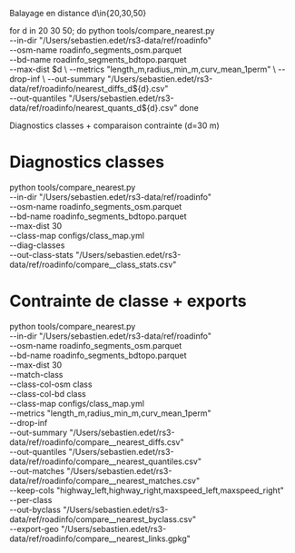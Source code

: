 Balayage en distance d\in\{20,30,50\}

for d in 20 30 50; do
  python tools/compare_nearest.py \
    --in-dir "/Users/sebastien.edet/rs3-data/ref/roadinfo" \
    --osm-name roadinfo_segments_osm.parquet \
    --bd-name  roadinfo_segments_bdtopo.parquet \
    --max-dist $d \
    --metrics "length_m,radius_min_m,curv_mean_1perm" \
    --drop-inf \
    --out-summary "/Users/sebastien.edet/rs3-data/ref/roadinfo/nearest_diffs_d${d}.csv" \
    --out-quantiles "/Users/sebastien.edet/rs3-data/ref/roadinfo/nearest_quants_d${d}.csv"
done

Diagnostics classes + comparaison contrainte (d=30 m)

# Diagnostics classes
python tools/compare_nearest.py \
  --in-dir "/Users/sebastien.edet/rs3-data/ref/roadinfo" \
  --osm-name roadinfo_segments_osm.parquet \
  --bd-name  roadinfo_segments_bdtopo.parquet \
  --max-dist 30 \
  --class-map configs/class_map.yml \
  --diag-classes \
  --out-class-stats "/Users/sebastien.edet/rs3-data/ref/roadinfo/compare__class_stats.csv"

# Contrainte de classe + exports
python tools/compare_nearest.py \
  --in-dir "/Users/sebastien.edet/rs3-data/ref/roadinfo" \
  --osm-name roadinfo_segments_osm.parquet \
  --bd-name  roadinfo_segments_bdtopo.parquet \
  --max-dist 30 \
  --match-class \
  --class-col-osm class \
  --class-col-bd  class \
  --class-map configs/class_map.yml \
  --metrics "length_m,radius_min_m,curv_mean_1perm" \
  --drop-inf \
  --out-summary  "/Users/sebastien.edet/rs3-data/ref/roadinfo/compare__nearest_diffs.csv" \
  --out-quantiles "/Users/sebastien.edet/rs3-data/ref/roadinfo/compare__nearest_quantiles.csv" \
  --out-matches  "/Users/sebastien.edet/rs3-data/ref/roadinfo/compare__nearest_matches.csv" \
  --keep-cols "highway_left,highway_right,maxspeed_left,maxspeed_right" \
  --per-class \
  --out-byclass  "/Users/sebastien.edet/rs3-data/ref/roadinfo/compare__nearest_byclass.csv" \
  --export-geo "/Users/sebastien.edet/rs3-data/ref/roadinfo/compare__nearest_links.gpkg"